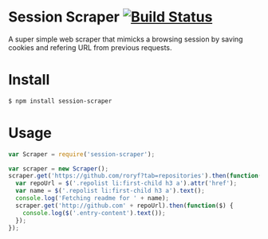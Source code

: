 # Session Scraper [![Build Status](https://secure.travis-ci.org/roryf/session-scraper.png)](http://travis-ci.org/roryf/session-scraper)

A super simple web scraper that mimicks a browsing session by saving cookies and refering URL from previous requests.

# Install

```sh
$ npm install session-scraper
```

# Usage

```js
var Scraper = require('session-scraper');

var scraper = new Scraper();
scraper.get('https://github.com/roryf?tab=repositories').then(function($) {
  var repoUrl = $('.repolist li:first-child h3 a').attr('href');
  var name = $('.repolist li:first-child h3 a').text();
  console.log('Fetching readme for ' + name);
  scraper.get('http://github.com' + repoUrl).then(function($) {
    console.log($('.entry-content').text());
  });
});
```
